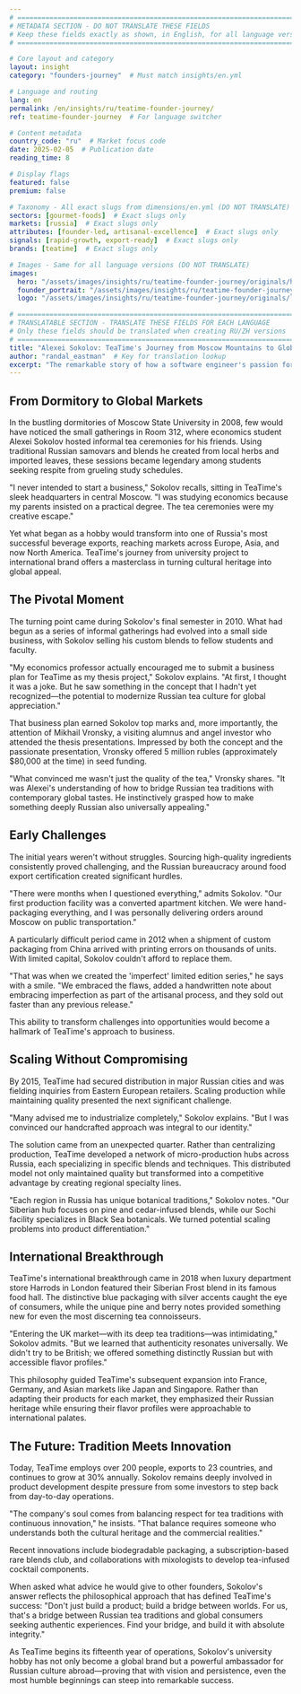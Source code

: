 ```yaml
---
# ============================================================================
# METADATA SECTION - DO NOT TRANSLATE THESE FIELDS
# Keep these fields exactly as shown, in English, for all language versions
# ============================================================================

# Core layout and category
layout: insight
category: "founders-journey"  # Must match insights/en.yml

# Language and routing
lang: en
permalink: /en/insights/ru/teatime-founder-journey/
ref: teatime-founder-journey  # For language switcher

# Content metadata
country_code: "ru"  # Market focus code
date: 2025-02-05  # Publication date
reading_time: 8

# Display flags
featured: false
premium: false

# Taxonomy - All exact slugs from dimensions/en.yml (DO NOT TRANSLATE)
sectors: [gourmet-foods]  # Exact slugs only
markets: [russia]  # Exact slugs only
attributes: [founder-led, artisanal-excellence]  # Exact slugs only
signals: [rapid-growth, export-ready]  # Exact slugs only
brands: [teatime]  # Exact slugs only

# Images - Same for all language versions (DO NOT TRANSLATE)
images:
  hero: "/assets/images/insights/ru/teatime-founder-journey/originals/hero-teatime-production.jpg"
  founder_portrait: "/assets/images/insights/ru/teatime-founder-journey/originals/founder-portrait-alexei-sokolov.jpg"
  logo: "/assets/images/insights/ru/teatime-founder-journey/originals/logo-teatime.jpg"

# ============================================================================
# TRANSLATABLE SECTION - TRANSLATE THESE FIELDS FOR EACH LANGUAGE
# Only these fields should be translated when creating RU/ZH versions
# ============================================================================
title: "Alexei Sokolov: TeaTime's Journey from Moscow Mountains to Global Markets"
author: "randal_eastman"  # Key for translation lookup
excerpt: "The remarkable story of how a software engineer's passion for tea transformed into Russia's leading artisanal tea brand."
---
```


## From Dormitory to Global Markets

In the bustling dormitories of Moscow State University in 2008, few would have noticed the small gatherings in Room 312, where economics student Alexei Sokolov hosted informal tea ceremonies for his friends. Using traditional Russian samovars and blends he created from local herbs and imported leaves, these sessions became legendary among students seeking respite from grueling study schedules.

"I never intended to start a business," Sokolov recalls, sitting in TeaTime's sleek headquarters in central Moscow. "I was studying economics because my parents insisted on a practical degree. The tea ceremonies were my creative escape."

Yet what began as a hobby would transform into one of Russia's most successful beverage exports, reaching markets across Europe, Asia, and now North America. TeaTime's journey from university project to international brand offers a masterclass in turning cultural heritage into global appeal.

## The Pivotal Moment

The turning point came during Sokolov's final semester in 2010. What had begun as a series of informal gatherings had evolved into a small side business, with Sokolov selling his custom blends to fellow students and faculty.

"My economics professor actually encouraged me to submit a business plan for TeaTime as my thesis project," Sokolov explains. "At first, I thought it was a joke. But he saw something in the concept that I hadn't yet recognized—the potential to modernize Russian tea culture for global appreciation."

That business plan earned Sokolov top marks and, more importantly, the attention of Mikhail Vronsky, a visiting alumnus and angel investor who attended the thesis presentations. Impressed by both the concept and the passionate presentation, Vronsky offered 5 million rubles (approximately $80,000 at the time) in seed funding.

"What convinced me wasn't just the quality of the tea," Vronsky shares. "It was Alexei's understanding of how to bridge Russian tea traditions with contemporary global tastes. He instinctively grasped how to make something deeply Russian also universally appealing."

## Early Challenges

The initial years weren't without struggles. Sourcing high-quality ingredients consistently proved challenging, and the Russian bureaucracy around food export certification created significant hurdles.

"There were months when I questioned everything," admits Sokolov. "Our first production facility was a converted apartment kitchen. We were hand-packaging everything, and I was personally delivering orders around Moscow on public transportation."

A particularly difficult period came in 2012 when a shipment of custom packaging from China arrived with printing errors on thousands of units. With limited capital, Sokolov couldn't afford to replace them.

"That was when we created the 'imperfect' limited edition series," he says with a smile. "We embraced the flaws, added a handwritten note about embracing imperfection as part of the artisanal process, and they sold out faster than any previous release."

This ability to transform challenges into opportunities would become a hallmark of TeaTime's approach to business.

## Scaling Without Compromising

By 2015, TeaTime had secured distribution in major Russian cities and was fielding inquiries from Eastern European retailers. Scaling production while maintaining quality presented the next significant challenge.

"Many advised me to industrialize completely," Sokolov explains. "But I was convinced our handcrafted approach was integral to our identity."

The solution came from an unexpected quarter. Rather than centralizing production, TeaTime developed a network of micro-production hubs across Russia, each specializing in specific blends and techniques. This distributed model not only maintained quality but transformed into a competitive advantage by creating regional specialty lines.

"Each region in Russia has unique botanical traditions," Sokolov notes. "Our Siberian hub focuses on pine and cedar-infused blends, while our Sochi facility specializes in Black Sea botanicals. We turned potential scaling problems into product differentiation."

## International Breakthrough

TeaTime's international breakthrough came in 2018 when luxury department store Harrods in London featured their Siberian Frost blend in its famous food hall. The distinctive blue packaging with silver accents caught the eye of consumers, while the unique pine and berry notes provided something new for even the most discerning tea connoisseurs.

"Entering the UK market—with its deep tea traditions—was intimidating," Sokolov admits. "But we learned that authenticity resonates universally. We didn't try to be British; we offered something distinctly Russian but with accessible flavor profiles."

This philosophy guided TeaTime's subsequent expansion into France, Germany, and Asian markets like Japan and Singapore. Rather than adapting their products for each market, they emphasized their Russian heritage while ensuring their flavor profiles were approachable to international palates.

## The Future: Tradition Meets Innovation

Today, TeaTime employs over 200 people, exports to 23 countries, and continues to grow at 30% annually. Sokolov remains deeply involved in product development despite pressure from some investors to step back from day-to-day operations.

"The company's soul comes from balancing respect for tea traditions with continuous innovation," he insists. "That balance requires someone who understands both the cultural heritage and the commercial realities."

Recent innovations include biodegradable packaging, a subscription-based rare blends club, and collaborations with mixologists to develop tea-infused cocktail components.

When asked what advice he would give to other founders, Sokolov's answer reflects the philosophical approach that has defined TeaTime's success: "Don't just build a product; build a bridge between worlds. For us, that's a bridge between Russian tea traditions and global consumers seeking authentic experiences. Find your bridge, and build it with absolute integrity."

As TeaTime begins its fifteenth year of operations, Sokolov's university hobby has not only become a global brand but a powerful ambassador for Russian culture abroad—proving that with vision and persistence, even the most humble beginnings can steep into remarkable success.